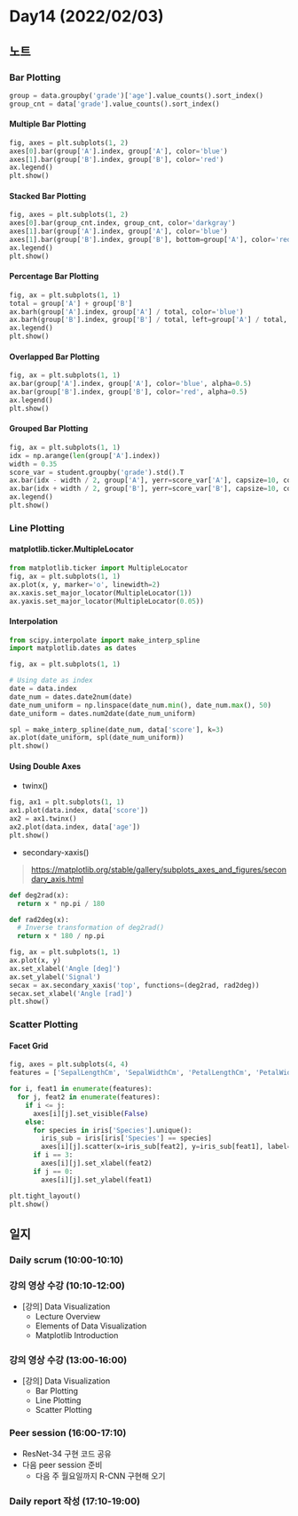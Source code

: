 # Day14 (2022/02/03)

## 노트

### Bar Plotting

```python
group = data.groupby('grade')['age'].value_counts().sort_index()
group_cnt = data['grade'].value_counts().sort_index()
```

#### Multiple Bar Plotting

```python
fig, axes = plt.subplots(1, 2)
axes[0].bar(group['A'].index, group['A'], color='blue')
axes[1].bar(group['B'].index, group['B'], color='red')
ax.legend()
plt.show()
```

#### Stacked Bar Plotting

```python
fig, axes = plt.subplots(1, 2)
axes[0].bar(group_cnt.index, group_cnt, color='darkgray')
axes[1].bar(group['A'].index, group['A'], color='blue')
axes[1].bar(group['B'].index, group['B'], bottom=group['A'], color='red')
ax.legend()
plt.show()
```

#### Percentage Bar Plotting

```python
fig, ax = plt.subplots(1, 1)
total = group['A'] + group['B']
ax.barh(group['A'].index, group['A'] / total, color='blue')
ax.barh(group['B'].index, group['B'] / total, left=group['A'] / total, color='red')
ax.legend()
plt.show()
```

#### Overlapped Bar Plotting

```python
fig, ax = plt.subplots(1, 1)
ax.bar(group['A'].index, group['A'], color='blue', alpha=0.5)
ax.bar(group['B'].index, group['B'], color='red', alpha=0.5)
ax.legend()
plt.show()
```

#### Grouped Bar Plotting

```python
fig, ax = plt.subplots(1, 1)
idx = np.arange(len(group['A'].index))
width = 0.35
score_var = student.groupby('grade').std().T
ax.bar(idx - width / 2, group['A'], yerr=score_var['A'], capsize=10, color='blue', width=width)
ax.bar(idx + width / 2, group['B'], yerr=score_var['B'], capsize=10, color='red', width=width)
ax.legend()
plt.show()
```

### Line Plotting

#### matplotlib.ticker.MultipleLocator

```python
from matplotlib.ticker import MultipleLocator
fig, ax = plt.subplots(1, 1)
ax.plot(x, y, marker='o', linewidth=2)
ax.xaxis.set_major_locator(MultipleLocator(1))
ax.yaxis.set_major_locator(MultipleLocator(0.05))
```

#### Interpolation

```python
from scipy.interpolate import make_interp_spline
import matplotlib.dates as dates

fig, ax = plt.subplots(1, 1)

# Using date as index
date = data.index
date_num = dates.date2num(date)
date_num_uniform = np.linspace(date_num.min(), date_num.max(), 50)
date_uniform = dates.num2date(date_num_uniform)

spl = make_interp_spline(date_num, data['score'], k=3)
ax.plot(date_uniform, spl(date_num_uniform))
plt.show()
```

#### Using Double Axes

  * twinx()

```python
fig, ax1 = plt.subplots(1, 1)
ax1.plot(data.index, data['score'])
ax2 = ax1.twinx()
ax2.plot(data.index, data['age'])
plt.show()
```

  * secondary-xaxis()

> https://matplotlib.org/stable/gallery/subplots_axes_and_figures/secondary_axis.html

```python
def deg2rad(x):
  return x * np.pi / 180

def rad2deg(x):
  # Inverse transformation of deg2rad()
  return x * 180 / np.pi

fig, ax = plt.subplots(1, 1)
ax.plot(x, y)
ax.set_xlabel('Angle [deg]')
ax.set_ylabel('Signal')
secax = ax.secondary_xaxis('top', functions=(deg2rad, rad2deg))
secax.set_xlabel('Angle [rad]')
plt.show()
```

### Scatter Plotting

#### Facet Grid

```python
fig, axes = plt.subplots(4, 4)
features = ['SepalLengthCm', 'SepalWidthCm', 'PetalLengthCm', 'PetalWidthCm']

for i, feat1 in enumerate(features):
  for j, feat2 in enumerate(features):
    if i <= j:
      axes[i][j].set_visible(False)
    else:
      for species in iris['Species'].unique():
        iris_sub = iris[iris['Species'] == species]
        axes[i][j].scatter(x=iris_sub[feat2], y=iris_sub[feat1], label=species, alpha=0.5)
      if i == 3:
        axes[i][j].set_xlabel(feat2)
      if j == 0:
        axes[i][j].set_ylabel(feat1)

plt.tight_layout()
plt.show()
```

## 일지

### Daily scrum (10:00-10:10)

### 강의 영상 수강 (10:10-12:00)

  * [강의] Data Visualization
    * Lecture Overview
    * Elements of Data Visualization
    * Matplotlib Introduction

### 강의 영상 수강 (13:00-16:00)

  * [강의] Data Visualization
    * Bar Plotting
    * Line Plotting
    * Scatter Plotting

### Peer session (16:00-17:10)

  * ResNet-34 구현 코드 공유
  * 다음 peer session 준비
    * 다음 주 월요일까지 R-CNN 구현해 오기

### Daily report 작성 (17:10-19:00)
